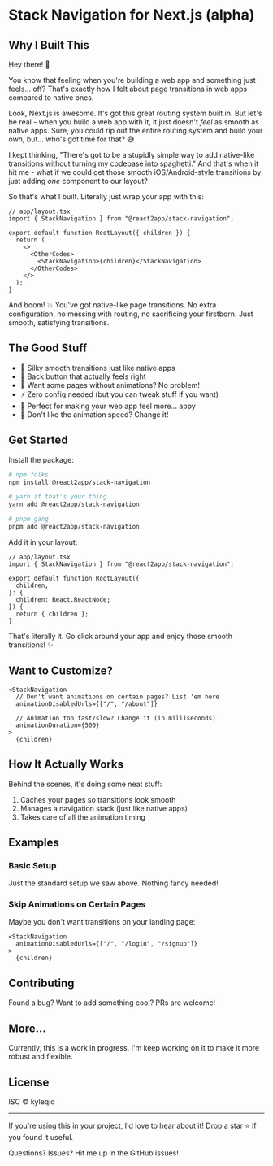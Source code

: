 # Stack Navigation for Next.js (alpha)

## Why I Built This

Hey there! 👋

You know that feeling when you're building a web app and something just feels... off? That's exactly how I felt about page transitions in web apps compared to native ones.

Look, Next.js is awesome. It's got this great routing system built in. But let's be real - when you build a web app with it, it just doesn't _feel_ as smooth as native apps. Sure, you could rip out the entire routing system and build your own, but... who's got time for that? 😅

I kept thinking, "There's got to be a stupidly simple way to add native-like transitions without turning my codebase into spaghetti." And that's when it hit me - what if we could get those smooth iOS/Android-style transitions by just adding _one_ component to our layout?

So that's what I built. Literally just wrap your app with this:

```tsx
// app/layout.tsx
import { StackNavigation } from "@react2app/stack-navigation";

export default function RootLayout({ children }) {
  return (
    <>
      <OtherCodes>
        <StackNavigation>{children}</StackNavigation>
      </OtherCodes>
    </>
  );
}
```

And boom! 💥 You've got native-like page transitions. No extra configuration, no messing with routing, no sacrificing your firstborn. Just smooth, satisfying transitions.

## The Good Stuff

- 🌊 Silky smooth transitions just like native apps
- 🔄 Back button that actually feels right
- 🎯 Want some pages without animations? No problem!
- ⚡️ Zero config needed (but you can tweak stuff if you want)
- 📱 Perfect for making your web app feel more... appy
- 🎨 Don't like the animation speed? Change it!

## Get Started

Install the package:

```bash
# npm folks
npm install @react2app/stack-navigation

# yarn if that's your thing
yarn add @react2app/stack-navigation

# pnpm gang
pnpm add @react2app/stack-navigation
```

Add it in your layout:

```tsx
// app/layout.tsx
import { StackNavigation } from "@react2app/stack-navigation";

export default function RootLayout({
  children,
}: {
  children: React.ReactNode;
}) {
  return { children };
}
```

That's literally it. Go click around your app and enjoy those smooth transitions! ✨

## Want to Customize?

```tsx
<StackNavigation
  // Don't want animations on certain pages? List 'em here
  animationDisabledUrls={["/", "/about"]}

  // Animation too fast/slow? Change it (in milliseconds)
  animationDuration={500}
>
  {children}

```

## How It Actually Works

Behind the scenes, it's doing some neat stuff:

1. Caches your pages so transitions look smooth
2. Manages a navigation stack (just like native apps)
3. Takes care of all the animation timing

## Examples

### Basic Setup

Just the standard setup we saw above. Nothing fancy needed!

### Skip Animations on Certain Pages

Maybe you don't want transitions on your landing page:

```tsx
<StackNavigation
  animationDisabledUrls={["/", "/login", "/signup"]}
>
  {children}

```

## Contributing

Found a bug? Want to add something cool? PRs are welcome!

## More...

Currently, this is a work in progress. I'm keep working on it to make it more robust and flexible.

## License

ISC © kyleqiq

---

If you're using this in your project, I'd love to hear about it! Drop a star ⭐ if you found it useful.

Questions? Issues? Hit me up in the GitHub issues!
